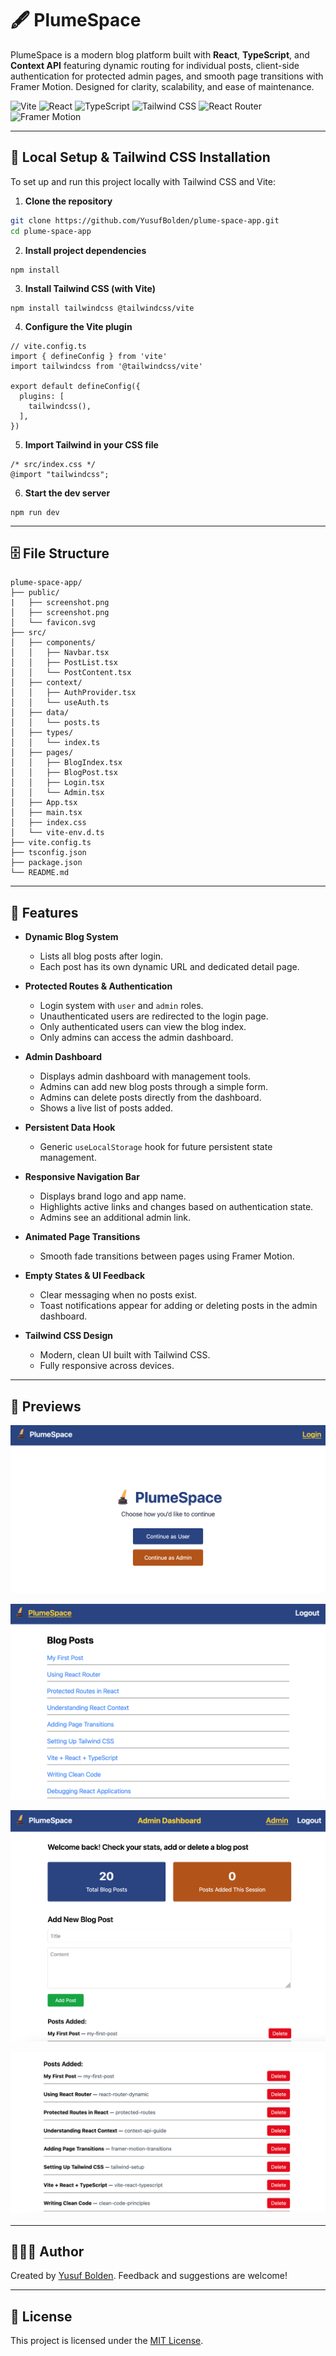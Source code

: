 # 🖋️ PlumeSpace

PlumeSpace is a modern blog platform built with **React**, **TypeScript**, and **Context API** featuring dynamic routing for individual posts, client-side authentication for protected admin pages, and smooth page transitions with Framer Motion. Designed for clarity, scalability, and ease of maintenance.

![Vite](https://img.shields.io/badge/Vite-646CFF?style=for-the-badge&logo=vite&logoColor=white)
![React](https://img.shields.io/badge/React-20232A?style=for-the-badge&logo=react&logoColor=61DAFB)
![TypeScript](https://img.shields.io/badge/TypeScript-007ACC?style=for-the-badge&logo=typescript&logoColor=white)
![Tailwind CSS](https://img.shields.io/badge/Tailwind-38B2AC?style=for-the-badge&logo=tailwind-css&logoColor=white)
![React Router](https://img.shields.io/badge/React_Router-CA4245?style=for-the-badge&logo=react-router&logoColor=white)
![Framer Motion](https://img.shields.io/badge/Framer_Motion-EF4F5F?style=for-the-badge&logo=framer&logoColor=white)


---

## 🚀 Local Setup & Tailwind CSS Installation

To set up and run this project locally with Tailwind CSS and Vite:

1. **Clone the repository**

```bash
git clone https://github.com/YusufBolden/plume-space-app.git
cd plume-space-app
```

2. **Install project dependencies**

```
npm install
```

3. **Install Tailwind CSS (with Vite)**

```
npm install tailwindcss @tailwindcss/vite
```

4. **Configure the Vite plugin**

```
// vite.config.ts
import { defineConfig } from 'vite'
import tailwindcss from '@tailwindcss/vite'

export default defineConfig({
  plugins: [
    tailwindcss(),
  ],
})
```

5. **Import Tailwind in your CSS file**

```
/* src/index.css */
@import "tailwindcss";
```

6. **Start the dev server**

```
npm run dev
```

---

## 🗄️ File Structure
```
plume-space-app/
├── public/
|   ├── screenshot.png
│   ├── screenshot.png
│   └── favicon.svg
├── src/
│   ├── components/
│   │   ├── Navbar.tsx
│   │   ├── PostList.tsx
│   │   └── PostContent.tsx
│   ├── context/
│   │   ├── AuthProvider.tsx      
│   │   └── useAuth.ts            
│   ├── data/
│   │   └── posts.ts   
│   ├── types/
│   │   └── index.ts              
│   ├── pages/
│   │   ├── BlogIndex.tsx
│   │   ├── BlogPost.tsx
│   │   ├── Login.tsx
│   │   └── Admin.tsx
│   ├── App.tsx                   
│   ├── main.tsx                 
│   ├── index.css                 
│   └── vite-env.d.ts
├── vite.config.ts
├── tsconfig.json
├── package.json
└── README.md
```
---

## 🚀 Features

- **Dynamic Blog System**
  - Lists all blog posts after login.
  - Each post has its own dynamic URL and dedicated detail page.

- **Protected Routes & Authentication**
  - Login system with `user` and `admin` roles.
  - Unauthenticated users are redirected to the login page.
  - Only authenticated users can view the blog index.
  - Only admins can access the admin dashboard.

- **Admin Dashboard**
  - Displays admin dashboard with management tools.
  - Admins can add new blog posts through a simple form.
  - Admins can delete posts directly from the dashboard.
  - Shows a live list of posts added.

- **Persistent Data Hook**
  - Generic `useLocalStorage` hook for future persistent state management.

- **Responsive Navigation Bar**
  - Displays brand logo and app name.
  - Highlights active links and changes based on authentication state.
  - Admins see an additional admin link.

- **Animated Page Transitions**
  - Smooth fade transitions between pages using Framer Motion.

- **Empty States & UI Feedback**
  - Clear messaging when no posts exist.
  - Toast notifications appear for adding or deleting posts in the admin dashboard.

- **Tailwind CSS Design**
  - Modern, clean UI built with Tailwind CSS.
  - Fully responsive across devices.

---

## 📸 Previews

![Home Page](public/assets/login.png)

![Blog List](public/assets/blogIndex.png)

![Admin - upper](public/assets/adminUpper.png)

![Admin - lower](public/assets/adminLower.png)

---

## 🧑🏿‍💻 Author

Created by [Yusuf Bolden](https://github.com/YusufBolden). Feedback and suggestions are welcome!

---

## 📄 License

This project is licensed under the [MIT License](https://opensource.org/licenses/MIT).
